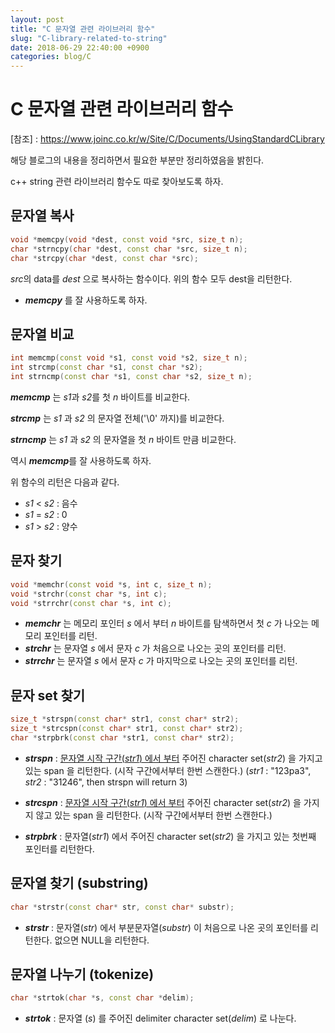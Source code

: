 ```yaml
---
layout: post
title: "C 문자열 관련 라이브러리 함수"
slug: "C-library-related-to-string"
date: 2018-06-29 22:40:00 +0900
categories: blog/C
---
```


# C 문자열 관련 라이브러리 함수

[참조] : https://www.joinc.co.kr/w/Site/C/Documents/UsingStandardCLibrary

해당 블로그의 내용을 정리하면서 필요한 부분만 정리하였음을 밝힌다.

c++ string 관련 라이브러리 함수도 따로 찾아보도록 하자.



## 문자열 복사

```c++
void *memcpy(void *dest, const void *src, size_t n);
char *strncpy(char *dest, const char *src, size_t n);
char *strcpy(char *dest, const char *src);
```

*src*의 data를 *dest* 으로 복사하는 함수이다. 위의 함수 모두 dest을 리턴한다.

- ***memcpy*** 를 잘 사용하도록 하자.



## 문자열 비교

```c++
int memcmp(const void *s1, const void *s2, size_t n);
int strcmp(const char *s1, const char *s2);
int strncmp(const char *s1, const char *s2, size_t n);
```

***memcmp*** 는 *s1*과 *s2*를 첫 *n* 바이트를 비교한다.

***strcmp*** 는 *s1* 과 *s2* 의 문자열 전체('\0' 까지)를 비교한다.

***strncmp*** 는 *s1* 과 *s2* 의 문자열을 첫 *n* 바이트 만큼 비교한다.

역시 ***memcmp***를 잘 사용하도록 하자.

위 함수의 리턴은 다음과 같다.

- *s1* < *s2* : 음수
- *s1* = *s2* : 0
- *s1* > *s2* : 양수



## 문자 찾기

```c++
void *memchr(const void *s, int c, size_t n);
void *strchr(const char *s, int c);
void *strrchr(const char *s, int c);
```

- ***memchr*** 는 메모리 포인터 *s* 에서 부터 *n* 바이트를 탐색하면서 첫 *c* 가 나오는 메모리 포인터를 리턴.
- ***strchr*** 는 문자열 *s* 에서 문자 *c* 가 처음으로 나오는 곳의 포인터를 리턴.
- ***strrchr*** 는 문자열 *s* 에서 문자 *c* 가 마지막으로 나오는 곳의 포인터를 리턴.



## 문자 set 찾기

```c++
size_t *strspn(const char* str1, const char* str2);
size_t *strcspn(const char* str1, const char* str2);
char *strpbrk(const char *str1, const char* str2);
```

- ***strspn*** : <u>문자열 시작 구간(*str1*) 에서 부터</u> 주어진 character set(*str2*) 을 가지고 있는 span 을 리턴한다.  (시작 구간에서부터 한번 스캔한다.)
  (*str1* : "123pa3", *str2* : "31246", then strspn will return 3) 

- ***strcspn*** : <u>문자열 시작 구간(*str1*) 에서 부터</u> 주어진 character set(*str2*) 을 가지지 않고 있는 span 을 리턴한다. (시작 구간에서부터 한번 스캔한다.)
- ***strpbrk*** : 문자열(*str1*) 에서 주어진 character set(*str2*) 을 가지고 있는 첫번째 포인터를 리턴한다.



## 문자열 찾기 (substring)

```c++
char *strstr(const char* str, const char* substr);
```

- ***strstr*** : 문자열(*str*) 에서 부분문자열(*substr*) 이 처음으로 나온 곳의 포인터를 리턴한다. 없으면 NULL을 리턴한다.



## 문자열 나누기 (tokenize)

```c++
char *strtok(char *s, const char *delim);
```

- ***strtok*** : 문자열 (*s*) 를 주어진 delimiter character set(*delim*) 로 나눈다.



